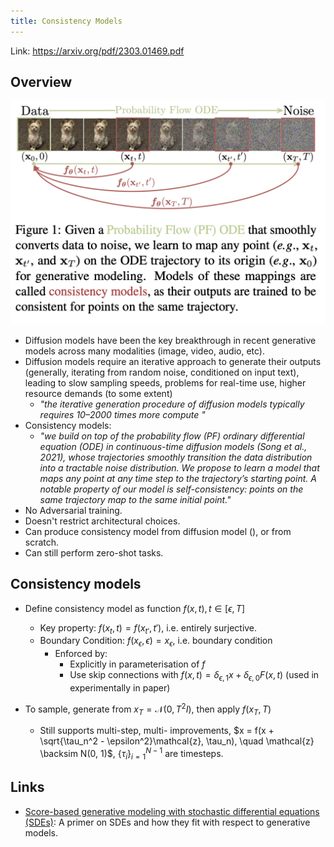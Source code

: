 ```yaml
---
title: Consistency Models
---
```


Link: https://arxiv.org/pdf/2303.01469.pdf

## Overview
![](../assets/consistency-models.png)
- Diffusion models have been the key breakthrough in recent generative models across many modalities (image, video, audio, etc).
- Diffusion models require an iterative approach to generate their outputs (generally, iterating from random noise, conditioned on input text), leading to slow sampling speeds, problems for real-time use, higher resource demands (to some extent)
  - _"the iterative generation procedure of diffusion models typically requires 10–2000 times more compute "_
- Consistency models:
  - _"we build on top of the probability flow (PF) ordinary differential equation (ODE) in continuous-time diffusion models (Song et al., 2021), whose trajectories smoothly transition the data distribution into a tractable noise distribution. We propose to learn a model that maps any point at any time step to the trajectory’s starting point. A notable property of our model is self-consistency: points on the same trajectory map to the same initial point."_
- No Adversarial training.
- Doesn't restrict architectural choices. 
- Can produce consistency model from diffusion model (), or from scratch.
- Can still perform zero-shot tasks. 

## Consistency models
 - Define consistency model as function $f(x, t), t \in [ \epsilon , T ]$ 
    - Key property: $f(x_t, t) = f(x_{t'}, t')$, i.e. entirely surjective.
    - Boundary Condition: $f(x_{\epsilon}, \epsilon) = x_{\epsilon}$, i.e. boundary condition
      - Enforced by:
        - Explicitly in parameterisation of $f$
        - Use skip connections with $f(x, t) = \delta_{\epsilon, 1}x + \delta_{\epsilon,0} F(x, t)$ (used in experimentally in paper)

- To sample, generate from $x_T = \mathcal{N}(0, T^2I)$, then apply $f(x_T, T)$
  - Still supports multi-step, multi- improvements, $x = f(x + \sqrt{\tau_n^2 - \epsilon^2}\mathcal{z}, \tau_n), \quad \mathcal{z} \backsim N(0, 1)$, $\{\tau_i\}_{i=1}^{N-1}$ are timesteps.

## Links
 - [Score-based generative modeling with stochastic differential equations (SDEs)](https://yang-song.net/blog/2021/score/#score-based-generative-modeling-with-stochastic-differential-equations-sdes): A primer on SDEs and how they fit with respect to generative models.